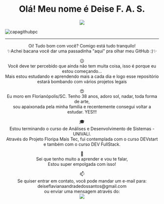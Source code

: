 <h1 align="center">Olá! Meu nome é Deise F. A. S.</h1>

<p align="center">
  <!-- Typing SVG by DenverCoder1 - https://github.com/DenverCoder1/readme-typing-svg -->
  <a href="https://github.com/DenverCoder1/readme-typing-svg">
    <img src="https://readme-typing-svg.demolab.com/?lines=Estou%20começando%20na%20programação,;E%20muito%20feliz%20em...;Poder%20aprender%20sempre%20mais.&font=Fira%20Code&center=true&width=440&height=45&color=FC6F1C&vCenter=true&pause=1000&size=22" /></a>
</p>

![capagithubpc](https://user-images.githubusercontent.com/71991444/211434235-bcf4257e-6a05-40bb-99c1-7da0a3d50efe.png)


***


<p align="center">
Oi! Tudo bom com você? Comigo está tudo tranquilo!
<br>✨Achei bacana você dar uma passadinha "aqui" pra olhar meu GitHub :)✨  
</p>


<p align="center">
😉
<br>Você deve ter percebido que ainda não tem muita coisa, isso é porque eu estou começando...
<br>Mais estou estudando e aprendendo mais a cada dia e logo esse repositório estará bombando com vários projetos legais
</p>


<p align="center">
  😍
  <br>Eu moro em Florianópolis/SC. Tenho 38 anos, adoro sol, nadar, toda forma de arte, 
  <br>sou apaixonada pela minha familia e
  recentemente consegui voltar a estudar. YES!!!
  </p>


<p align="center">
  🎓
  <br>Estou terminando o curso de Análises e Desenvolvimento de Sistemas - UNIVALI.
  <br>Através do Projeto Floripa Mais Tec, fui contemplada com o curso DEVstart 
  <br>e também com o curso DEV FullStack.
</p>


<p align="center">
  🌱
  <br>Sei que tenho muito a aprender e vou te falar,
  <br>Estou super empolgada com isso!
</p>


<p align="center">
  📫
  <br>Se quiser entrar em contato, você pode mandar um e-mail para:
  <br>deiseflavianaandradedossantos@gmail.com
  <br>ou enviar uma mensagem através do:<br>
  <a href="https://www.linkedin.com/in/deise-flaviana-andrade-dos-santos-8405771b7/" target="_blank"><img src="https://img.shields.io/badge/LinkedIn-0077B5?style=for-the-badge&logo=linkedin&logoColor=white" target="_blank"></a>
</p>


  



